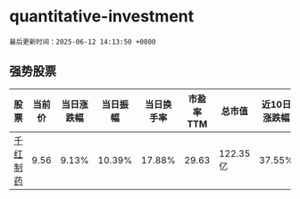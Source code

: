 # quantitative-investment

`最后更新时间：2025-06-12 14:13:50 +0800`

## 强势股票

|股票|当前价|当日涨跌幅|当日振幅|当日换手率|市盈率TTM|总市值|近10日涨跌幅|
|----|----|----|----|----|----|----|----|
|[千红制药](https://xueqiu.com/S/SZ002550)|9.56|9.13%|10.39%|17.88%|29.63|122.35亿|37.55%|
